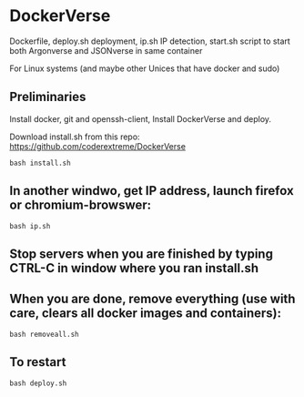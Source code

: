 # DockerVerse
Dockerfile, deploy.sh deployment, ip.sh IP detection, start.sh script to start both Argonverse and JSONverse in same container

For Linux systems (and maybe other Unices that have docker and sudo)


## Preliminaries
Install docker, git and openssh-client, Install DockerVerse and deploy.

Download install.sh from this repo: https://github.com/coderextreme/DockerVerse
```
bash install.sh
```

## In another windwo, get IP address, launch firefox or chromium-browswer:
```
bash ip.sh
```

## Stop servers when you are finished by typing CTRL-C in window where you ran install.sh

## When you are done, remove everything (use with care, clears all docker images and containers):
```
bash removeall.sh
```

## To restart
```
bash deploy.sh
```
